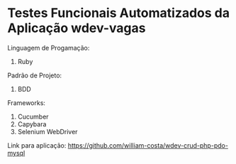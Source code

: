 # Testes Funcionais Automatizados da Aplicação wdev-vagas 

Linguagem de Progamação: 
1. Ruby

Padrão de Projeto:

1. BDD 

Frameworks:

1. Cucumber
2. Capybara
3. Selenium WebDriver

Link para aplicação: https://github.com/william-costa/wdev-crud-php-pdo-mysql
